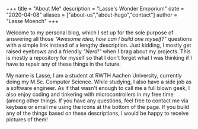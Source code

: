 +++
title = "About Me"
description = "Lasse's Wonder Emporium"
date = "2020-04-08"
aliases = ["about-us","about-hugo","contact"]
author = "Lasse Moench"
+++

Welcome to my personal blog, which I set up for the sole purpose of answering all those *"Awesome idea, how can I build one myself?"* questions with a simple link instead of a lengthy description.
Just kidding, I mostly get raised eyebrows and a friendly *"Nerd!"* when I brag about my projects. This is mostly a repository for myself so that I don't forget what I was thinking if I have to repair any of these things in the future.

My name is Lasse, I am a student at RWTH Aachen University, currently doing my M.Sc. Computer Science. While studying, I also have a side job as a software engineer. As if that wasn't enough to call me a full blown geek, I also enjoy coding and tinkering with microcontrollers in my free time (among other things. If you have any questions, feel free to contact me via keybase or email me using the icons at the bottom of the page. If you build any of the things based on these descriptions, I would be happy to receive pictures of them!
